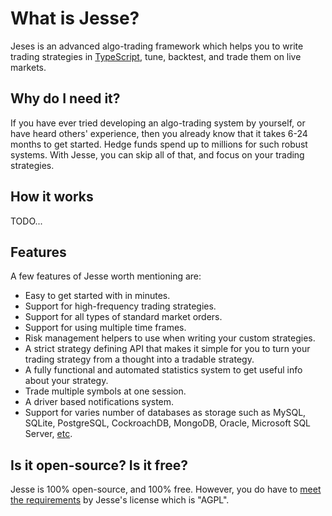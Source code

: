 # What is Jesse? 
Jeses is an advanced algo-trading framework which helps you to write trading strategies in [TypeScript](https://www.typescriptlang.org), tune, backtest, and trade them on live markets.

## Why do I need it?
If you have ever tried developing an algo-trading system by yourself, or have heard others' experience, then you already know that it takes 6-24 months to get started. Hedge funds spend up to millions for such robust systems. With Jesse, you can skip all of that, and focus on your trading strategies.

## How it works
TODO...

## Features 
A few features of Jesse worth mentioning are: 
- Easy to get started with in minutes. 
- Support for high-frequency trading strategies. 
- Support for all types of standard market orders. 
- Support for using multiple time frames. 
- Risk management helpers to use when writing your custom strategies. 
- A strict strategy defining API that makes it simple for you to turn your trading strategy from a thought into a tradable strategy. 
- A fully functional and automated statistics system to get useful info about your strategy. 
- Trade multiple symbols at one session. 
- A driver based notifications system. 
- Support for varies number of databases as storage such as MySQL, SQLite, PostgreSQL, CockroachDB, MongoDB, Oracle, Microsoft SQL Server, [etc](https://typeorm.io/). 

## Is it open-source? Is it free?
Jesse is 100% open-source, and 100% free. However, you do have to [meet the requirements](./license.md) by Jesse's license which is "AGPL".